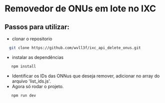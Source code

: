 # Removedor de ONUs em lote no IXC

## Passos para utilizar:
- clonar o repositorio
 ```bash
   git clone https://github.com/wvll3f/ixc_api_delete_onus.git
   ```
- instalar as dependências
```bash
   npm install
   ```
- Identificar os IDs das ONNus que deseja remover, adicionar no array do arquivo 'list_ids.js'.
- Agora só rodar o projeto.
```bash
   npm run dev
   ```
  
